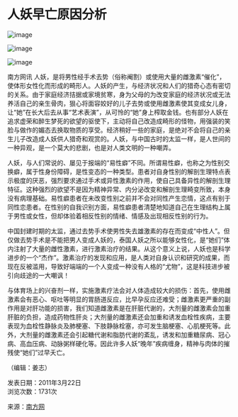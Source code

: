 # 人妖早亡原因分析

![image](/images/souye.jpg)

![image](/images/souchang.jpg)

![image](/userfiles/image/2025/1/84600.jpg)

南方网讯 人妖，是将男性经手术去势（俗称阉割）或使用大量的雌激素“催化”，使体形女性化而形成的畸形人。人妖的产生，与经济状况和人们的猎奇心态有密切的关系。由于家庭经济拮据或家境贫寒，身为父母的为改变家庭的经济状况或无法养活自己的亲生骨肉，狠心将面容姣好的儿子去势或使用雌激素使其变成女儿身，让“她”在长大后去从事“艺术表演”，从可怜的“她”身上榨取金钱。也有部分人妖在追求虚荣和醉生梦死的欲望的驱使下，主动将自己改造成畸形的怪物，用强装的笑脸与做作的媚态去换取物质的享受。经济稍好一些的家庭，是绝对不会将自己的亲生儿子改造成人妖供人猎奇和观赏的。人妖，与中国古时的太监一样，是人世间的一种异观，是一个莫大的悲剧，也是对人类文明的一种嘲弄。

人妖，与人们常说的、屡见于报端的“易性癖”不同。所谓易性癖，也称之为性别交换癖，属于性身份障碍，是性变态的一种类型。患者对自身性别的解剖生理特点表示极度的厌恶，强烈要求通过手术或异性激素的作用，使自己具备异性的解剖生理特征。这种强烈的欲望不是因为精神异常、内分泌改变和解剖生理畸变所致，本身没有病理基础。易性癖患者在未改变性别之前并不会对同性产生恋情，这点有别于同性恋患者。在性别的自我识别方面，易性癖患者清楚地知道自己在生理结构上属于男性或女性，但却体验着相反性别的情绪、情感及出现相反性别的行为。

中国封建时期的太监，通过去势手术使男性失去雄激素的存在而变成“中性人”。但仅做去势手术是不能把男人变成人妖的，泰国人妖之所以能够女性化，是“她们”体内注射了大量的雌性激素，进行激素治疗的结果。从这个意义上说，人妖也是科学进步的一个“杰作”。激素治疗的发现和应用，是人类对自身认识和研究的成果，而现在反被滥用，导致好端端的一个人变成一种没有人格的“尤物”，这是科技进步被引向歧途的一大嘲讽！

与体育场上的兴奋剂一样，实施激素疗法会对人体造成较大的损伤：首先，使用雌激素会有恶心、呕吐等明显的胃肠道反应，比早孕反应还难受；雌激素更严重的副作用是对肝功能的损害，我们知道雌激素是在肝脏代谢的，大剂量的雌激素会加重肝脏的负担，造成药物性肝炎；大剂量的雌激素还会加重和诱发血栓性疾病，主要表现为血栓性静脉炎及肺梗塞、下肢静脉栓塞，亦可发生脑梗塞、心肌梗死等。此外，大剂量的雌激素还会引起糖代谢和脂肪代谢的紊乱，诱发和加重糖尿病、冠心病、高血压病、动脉粥样硬化等。因此许多人妖“晚年”疾病缠身，精神与肉体的摧残使“她们”过早夭亡。

（编辑：姜志）

发表日期：2011年3月22日  
浏览次数：1731次  

来源：[南方网](http://www.southcn.com/news/community/shzt/denaturalized/grateai/200403190850.htm)